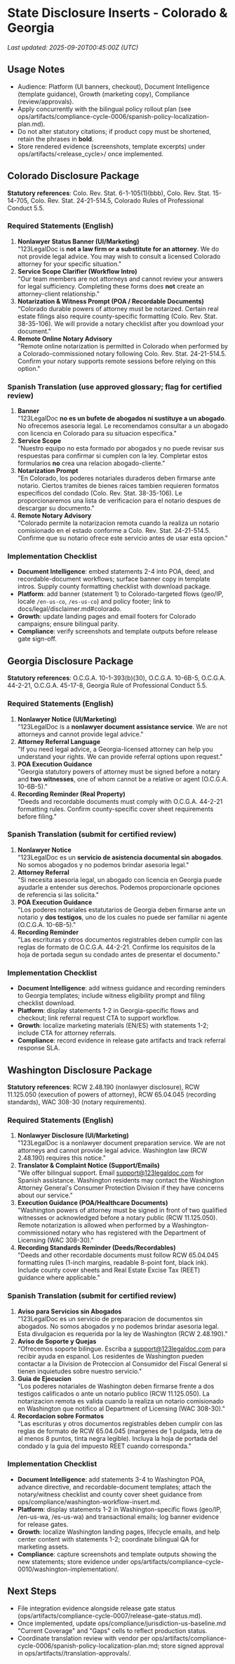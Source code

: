 # State Disclosure Inserts - Colorado & Georgia

_Last updated: 2025-09-20T00:45:00Z (UTC)_

## Usage Notes
- Audience: Platform (UI banners, checkout), Document Intelligence (template guidance), Growth (marketing copy), Compliance (review/approvals).
- Apply concurrently with the bilingual policy rollout plan (see ops/artifacts/compliance-cycle-0006/spanish-policy-localization-plan.md).
- Do not alter statutory citations; if product copy must be shortened, retain the phrases in **bold**.
- Store rendered evidence (screenshots, template excerpts) under ops/artifacts/<release_cycle>/ once implemented.

## Colorado Disclosure Package
**Statutory references**: Colo. Rev. Stat. 6-1-105(1)(bbb), Colo. Rev. Stat. 15-14-705, Colo. Rev. Stat. 24-21-514.5, Colorado Rules of Professional Conduct 5.5.

### Required Statements (English)
1. **Nonlawyer Status Banner (UI/Marketing)**  
   "123LegalDoc is **not a law firm or a substitute for an attorney**. We do not provide legal advice. You may wish to consult a licensed Colorado attorney for your specific situation."
2. **Service Scope Clarifier (Workflow Intro)**  
   "Our team members are not attorneys and cannot review your answers for legal sufficiency. Completing these forms does **not** create an attorney-client relationship."
3. **Notarization & Witness Prompt (POA / Recordable Documents)**  
   "Colorado durable powers of attorney must be notarized. Certain real estate filings also require county-specific formatting (Colo. Rev. Stat. 38-35-106). We will provide a notary checklist after you download your document."
4. **Remote Online Notary Advisory**  
   "Remote online notarization is permitted in Colorado when performed by a Colorado-commissioned notary following Colo. Rev. Stat. 24-21-514.5. Confirm your notary supports remote sessions before relying on this option."

### Spanish Translation (use approved glossary; flag for certified review)
1. **Banner**  
   "123LegalDoc **no es un bufete de abogados ni sustituye a un abogado**. No ofrecemos asesoria legal. Le recomendamos consultar a un abogado con licencia en Colorado para su situacion especifica."
2. **Service Scope**  
   "Nuestro equipo no esta formado por abogados y no puede revisar sus respuestas para confirmar si cumplen con la ley. Completar estos formularios **no** crea una relacion abogado-cliente."
3. **Notarization Prompt**  
   "En Colorado, los poderes notariales duraderos deben firmarse ante notario. Ciertos tramites de bienes raices tambien requieren formatos especificos del condado (Colo. Rev. Stat. 38-35-106). Le proporcionaremos una lista de verificacion para el notario despues de descargar su documento."
4. **Remote Notary Advisory**  
   "Colorado permite la notarizacion remota cuando la realiza un notario comisionado en el estado conforme a Colo. Rev. Stat. 24-21-514.5. Confirme que su notario ofrece este servicio antes de usar esta opcion."

### Implementation Checklist
- **Document Intelligence**: embed statements 2-4 into POA, deed, and recordable-document workflows; surface banner copy in template intros. Supply county formatting checklist with download package.
- **Platform**: add banner (statement 1) to Colorado-targeted flows (geo/IP, locale `/en-us-co`, `/es-us-co`) and policy footer; link to docs/legal/disclaimer.md#colorado.
- **Growth**: update landing pages and email footers for Colorado campaigns; ensure bilingual parity.
- **Compliance**: verify screenshots and template outputs before release gate sign-off.

## Georgia Disclosure Package
**Statutory references**: O.C.G.A. 10-1-393(b)(30), O.C.G.A. 10-6B-5, O.C.G.A. 44-2-21, O.C.G.A. 45-17-8, Georgia Rule of Professional Conduct 5.5.

### Required Statements (English)
1. **Nonlawyer Notice (UI/Marketing)**  
   "123LegalDoc is a **nonlawyer document assistance service**. We are not attorneys and cannot provide legal advice."
2. **Attorney Referral Language**  
   "If you need legal advice, a Georgia-licensed attorney can help you understand your rights. We can provide referral options upon request."
3. **POA Execution Guidance**  
   "Georgia statutory powers of attorney must be signed before a notary and **two witnesses**, one of whom cannot be a relative or agent (O.C.G.A. 10-6B-5)."
4. **Recording Reminder (Real Property)**  
   "Deeds and recordable documents must comply with O.C.G.A. 44-2-21 formatting rules. Confirm county-specific cover sheet requirements before filing."

### Spanish Translation (submit for certified review)
1. **Nonlawyer Notice**  
   "123LegalDoc es un **servicio de asistencia documental sin abogados**. No somos abogados y no podemos brindar asesoria legal."
2. **Attorney Referral**  
   "Si necesita asesoria legal, un abogado con licencia en Georgia puede ayudarle a entender sus derechos. Podemos proporcionarle opciones de referencia si las solicita."
3. **POA Execution Guidance**  
   "Los poderes notariales estatutarios de Georgia deben firmarse ante un notario y **dos testigos**, uno de los cuales no puede ser familiar ni agente (O.C.G.A. 10-6B-5)."
4. **Recording Reminder**  
   "Las escrituras y otros documentos registrables deben cumplir con las reglas de formato de O.C.G.A. 44-2-21. Confirme los requisitos de la hoja de portada segun su condado antes de presentar el documento."

### Implementation Checklist
- **Document Intelligence**: add witness guidance and recording reminders to Georgia templates; include witness eligibility prompt and filing checklist download.
- **Platform**: display statements 1-2 in Georgia-specific flows and checkout; link referral request CTA to support workflow.
- **Growth**: localize marketing materials (EN/ES) with statements 1-2; include CTA for attorney referrals.
- **Compliance**: record evidence in release gate artifacts and track referral response SLA.

## Washington Disclosure Package
**Statutory references**: RCW 2.48.190 (nonlawyer disclosure), RCW 11.125.050 (execution of powers of attorney), RCW 65.04.045 (recording standards), WAC 308-30 (notary requirements).

### Required Statements (English)
1. **Nonlawyer Disclosure (UI/Marketing)**  
   "123LegalDoc is a nonlawyer document preparation service. We are not attorneys and cannot provide legal advice. Washington law (RCW 2.48.190) requires this notice."
2. **Translator & Complaint Notice (Support/Emails)**  
   "We offer bilingual support. Email support@123legaldoc.com for Spanish assistance. Washington residents may contact the Washington Attorney General's Consumer Protection Division if they have concerns about our service."
3. **Execution Guidance (POA/Healthcare Documents)**  
   "Washington powers of attorney must be signed in front of two qualified witnesses or acknowledged before a notary public (RCW 11.125.050). Remote notarization is allowed when performed by a Washington-commissioned notary who has registered with the Department of Licensing (WAC 308-30)."
4. **Recording Standards Reminder (Deeds/Recordables)**  
   "Deeds and other recordable documents must follow RCW 65.04.045 formatting rules (1-inch margins, readable 8-point font, black ink). Include county cover sheets and Real Estate Excise Tax (REET) guidance where applicable."

### Spanish Translation (submit for certified review)
1. **Aviso para Servicios sin Abogados**  
   "123LegalDoc es un servicio de preparacion de documentos sin abogados. No somos abogados y no podemos brindar asesoria legal. Esta divulgacion es requerida por la ley de Washington (RCW 2.48.190)."
2. **Aviso de Soporte y Quejas**  
   "Ofrecemos soporte bilingue. Escriba a support@123legaldoc.com para recibir ayuda en espanol. Los residentes de Washington pueden contactar a la Division de Proteccion al Consumidor del Fiscal General si tienen inquietudes sobre nuestro servicio."
3. **Guia de Ejecucion**  
   "Los poderes notariales de Washington deben firmarse frente a dos testigos calificados o ante un notario publico (RCW 11.125.050). La notarizacion remota es valida cuando la realiza un notario comisionado en Washington que notifico al Department of Licensing (WAC 308-30)."
4. **Recordacion sobre Formatos**  
   "Las escrituras y otros documentos registrables deben cumplir con las reglas de formato de RCW 65.04.045 (margenes de 1 pulgada, letra de al menos 8 puntos, tinta negra legible). Incluya la hoja de portada del condado y la guia del impuesto REET cuando corresponda."

### Implementation Checklist
- **Document Intelligence**: add statements 3-4 to Washington POA, advance directive, and recordable-document templates; attach the notary/witness checklist and county cover sheet guidance from ops/compliance/washington-workflow-insert.md.
- **Platform**: display statements 1-2 in Washington-specific flows (geo/IP, /en-us-wa, /es-us-wa) and transactional emails; log banner evidence for release gates.
- **Growth**: localize Washington landing pages, lifecycle emails, and help center content with statements 1-2; coordinate bilingual QA for marketing assets.
- **Compliance**: capture screenshots and template outputs showing the new statements; store evidence under ops/artifacts/compliance-cycle-0010/washington-implementation/.


## Next Steps
- File integration evidence alongside release gate status (ops/artifacts/compliance-cycle-0007/release-gate-status.md).
- Once implemented, update ops/compliance/jurisdiction-us-baseline.md "Current Coverage" and "Gaps" cells to reflect production status.
- Coordinate translation review with vendor per ops/artifacts/compliance-cycle-0006/spanish-policy-localization-plan.md; store signed approval in ops/artifacts/<cycle>/translation-approvals/.
